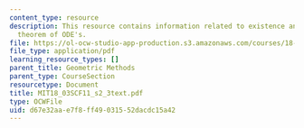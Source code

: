 ```yaml
---
content_type: resource
description: This resource contains information related to existence and uniqueness
  theorem of ODE's.
file: https://ol-ocw-studio-app-production.s3.amazonaws.com/courses/18-03sc-differential-equations-fall-2011/d67e32aae7f8ff49031552dacdc15a42_MIT18_03SCF11_s2_3text.pdf
file_type: application/pdf
learning_resource_types: []
parent_title: Geometric Methods
parent_type: CourseSection
resourcetype: Document
title: MIT18_03SCF11_s2_3text.pdf
type: OCWFile
uid: d67e32aa-e7f8-ff49-0315-52dacdc15a42
---
```

